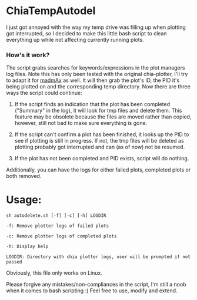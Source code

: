 # ChiaTempAutodel

I just got annoyed with the way my temp drive was filling up when plotting got interrupted, so I decided to make this little bash script to clean everything up while not affecting currently running plots.

### How's it work?

The script grabs searches for keywords/expressions in the plot managers log files. Note this has only been tested with the original chia-plotter, I'll try to adapt it for [madmAx](https://github.com/madMAx43v3r/chia-plotter) as well. 
It will then grab the plot's ID, the PID it's being plotted on and the corresponding temp directory.
Now there are three ways the script could continue:

1) If the script finds an indication that the plot has been completed ("Summary" in the log), it will look for tmp files and delete them. This feature may be obsolete because the files are moved rather than copied, however, still not bad to make sure everything is gone.

2) If the script can't confirm a plot has been finished, it looks up the PID to see if plotting is still in progress. If not, the tmp files will be deleted as plotting probably got interrupted and can (as of now) not be resumed.

3) If the plot has not been completed and PID exists, script will do nothing.

Additionally, you can have the logs for either failed plots, completed plots or both removed.


# Usage:

`sh autodelete.sh [-f] [-c] [-h] LOGDIR`

`-f: Remove plotter logs of failed plots`

`-c: Remove plotter logs of completed plots`

`-h: Display help`

`LOGDIR: Directory with chia plotter logs, user will be prompted if not passed` 




Obviously, this file only worka on Linux. 

Please forgive any mistakes/non-compliances in the script, I'm still a noob when it comes to bash scripting :) 
Feel free to use, modify and extend.

